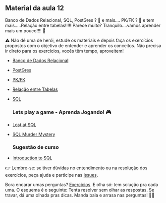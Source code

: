 ## Material da aula 12

Banco de Dados Relacional, SQL, PostGres ? 🤯 e mais.... PK/FK ? 🤯  e tem mais.....Relação entre tabelas!!!!! Parece muito? Tranquilo....vamos aprender mais um pouco!!!! 🧐

:warning: Não dê uma de herói, estude os materiais e depois faça os exercícios propostos com o objetivo de entender e aprender os conceitos. Não precisa ir direto para os exercícios, vocês têm tempo, aproveitem!

- [Banco de Dados Relacional](bd_relacional.md)
- [PostGres](postgres.md)
- [PK/FK](pk_fk.md)
- [Relação entre Tabelas](rel_tabelas.md)
- [SQL](sql.md)

  ### Lets play a game - Aprenda Jogando! 🎮
- [Lost at SQL](https://lost-at-sql.therobinlord.com/)
- [SQL Murder Mystery](https://mystery.knightlab.com/)

  ### Sugestão de curso 
- [Introduction to SQL](https://www.w3schools.com/sql/sql_intro.asp)


:point_right: Lembre-se: se tiver dúvidas no entendimento ou na resolução dos exercícios, peça ajuda e participe nas [issues](https://github.com/SkiereszDiego/Java-Caldeira/issues).

Bora encarar umas perguntas? [Exercicios](sql_exercices_12.md). E olha só: tem solução pra cada uma. O esquema é o seguinte: Tenta resolver sem olhar as respostas. Se travar, dá uma olhada pras dicas.
Manda bala e arrasa nas perguntas! 💪🚀
